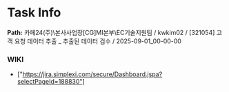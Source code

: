 # Task Info

**Path:** 카페24(주)\본사사업장\[CG]MI본부\EC기술지원팀 / kwkim02 / [321054] 고객 요청 데이터 추출 _ 추출된 데이터 검수 / 2025-09-01_00-00-00

### WIKI
- ["https://jira.simplexi.com/secure/Dashboard.jspa?selectPageId=188830"]

